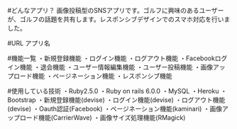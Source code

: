 #どんなアプリ？
画像投稿型のSNSアプリです。ゴルフに興味のあるユーザーが、ゴルフの話題を共有します。レスポンシブデザインでのスマホ対応を行いました。


#URL アプリ名



#機能一覧
・新規登録機能
・ログイン機能
・ログアウト機能
・Facebookログイン機能
・退会機能
・ユーザー情報編集機能
・ユーザー投稿機能
・画像アップロード機能
・ページネーション機能
・レスポンシブ機能


#使用している技術
・Ruby2.5.0
・Ruby on rails 6.0.0
・MySQL
・Heroku
・Bootstrap
・新規登録機能(devise)
・ログイン機能(devise)
・ログアウト機能(devise)
・Oauth認証(Facebook)
・ページネーション機能(kaminari)
・画像アップロード機能(CarrierWave)
・画像サイズ処理機能(RMagick)
